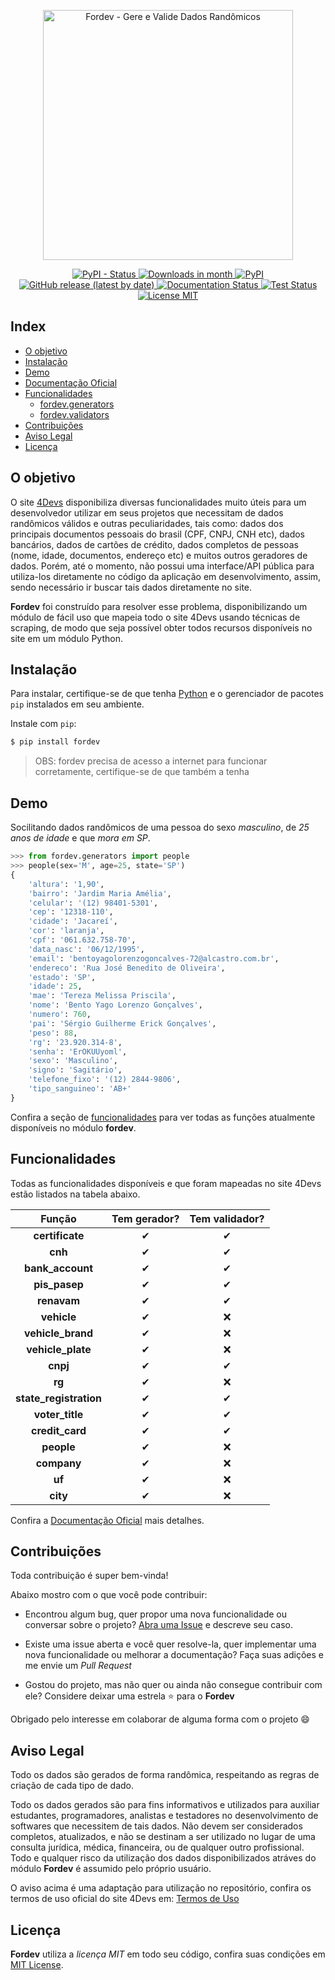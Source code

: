 <p align="center">
    <img src="https://raw.githubusercontent.com/matheusfelipeog/fordev/master/.github/assets/images/fordev.png" alt="Fordev - Gere e Valide Dados Randômicos" width="400px" />
</p>

<p align="center">
    <a href="https://pypi.org/project/fordev/">
        <img alt="PyPI - Status" src="https://img.shields.io/pypi/status/fordev" />
    </a>
    <a href="https://pypi.org/project/fordev/">
        <img alt="Downloads in month" src="https://img.shields.io/pypi/dm/fordev" />
    </a>
    <a href="https://pypi.org/project/fordev/">
        <img alt="PyPI" src="https://img.shields.io/pypi/v/fordev" />
    </a>
    <a href="https://github.com/matheusfelipeog/fordev/releases">
        <img alt="GitHub release (latest by date)" src="https://img.shields.io/github/v/release/matheusfelipeog/fordev" />
    </a>
    <a href="https://fordev.readthedocs.io/pt_BR/latest/?badge=latest">
        <img alt="Documentation Status" src="https://readthedocs.org/projects/fordev/badge/?version=latest" />
    </a>
    <a href="https://github.com/matheusfelipeog/fordev/actions/workflows/tests.yml">
        <img alt="Test Status" src="https://github.com/matheusfelipeog/fordev/workflows/Tests/badge.svg" />
    </a>
    <a href="https://github.com/matheusfelipeog/fordev/blob/master/LICENSE">
        <img src="https://img.shields.io/github/license/matheusfelipeog/fordev" alt="License MIT" />
    </a>
</p>


## Index

- [O objetivo](#o-objetivo)
- [Instalação](#instalação)
- [Demo](#demo)
- [Documentação Oficial](https://fordev.readthedocs.io/)
- [Funcionalidades](#funcionalidades)
   - [fordev.generators](#fordevgenerators)
   - [fordev.validators](#fordevvalidators)
- [Contribuições](#contribuições)
- [Aviso Legal](#aviso-legal)
- [Licença](#licença)


## O objetivo

O site [4Devs](https://4devs.com.br) disponibiliza diversas funcionalidades muito úteis para um desenvolvedor utilizar em seus projetos que necessitam de dados randômicos válidos e outras peculiaridades, tais como: dados dos principais documentos pessoais do brasil (CPF, CNPJ, CNH etc), dados bancários, dados de cartões de crédito, dados completos de pessoas (nome, idade, documentos, endereço etc) e muitos outros geradores de dados. Porém, até o momento, não possui uma interface/API pública para utiliza-los diretamente no código da aplicação em desenvolvimento, assim, sendo necessário ir buscar tais dados diretamente no site.

**Fordev** foi construído para resolver esse problema, disponibilizando um módulo de fácil uso que mapeia todo o site 4Devs usando técnicas de scraping, de modo que seja possível obter todos recursos disponíveis no site em um módulo Python.


## Instalação

Para instalar, certifique-se de que tenha [Python](https://www.python.org/) e o gerenciador de pacotes `pip` instalados em seu ambiente.

Instale com `pip`:

```bash
$ pip install fordev
```

> OBS: fordev precisa de acesso a internet para funcionar corretamente, certifique-se de que também a tenha


## Demo

Socilitando dados randômicos de uma pessoa do sexo *masculino*, de *25 anos de idade* e que *mora em SP*.

```python
>>> from fordev.generators import people
>>> people(sex='M', age=25, state='SP')
{
    'altura': '1,90',
    'bairro': 'Jardim Maria Amélia',
    'celular': '(12) 98401-5301',
    'cep': '12318-110',
    'cidade': 'Jacareí',
    'cor': 'laranja',
    'cpf': '061.632.758-70',
    'data_nasc': '06/12/1995',
    'email': 'bentoyagolorenzogoncalves-72@alcastro.com.br',
    'endereco': 'Rua José Benedito de Oliveira',
    'estado': 'SP',
    'idade': 25,
    'mae': 'Tereza Melissa Priscila',
    'nome': 'Bento Yago Lorenzo Gonçalves',
    'numero': 760,
    'pai': 'Sérgio Guilherme Erick Gonçalves',
    'peso': 88,
    'rg': '23.920.314-8',
    'senha': 'ErOKUUyoml',
    'sexo': 'Masculino',
    'signo': 'Sagitário',
    'telefone_fixo': '(12) 2844-9806',
    'tipo_sanguineo': 'AB+'
}
```

Confira a seção de [funcionalidades](#funcionalidades) para ver todas as funções atualmente disponíveis no módulo **fordev**.


## Funcionalidades

Todas as funcionalidades disponíveis e que foram mapeadas no site 4Devs estão listados na tabela abaixo.

| Função | Tem gerador? | Tem validador? |
| :----: | :----------: | :------------: |
| **certificate**        | ✔ | ✔ |
| **cnh**                | ✔ | ✔ |
| **bank_account**       | ✔ | ✔ |
| **pis_pasep**          | ✔ | ✔ |
| **renavam**            | ✔ | ✔ |
| **vehicle**            | ✔ | ❌ |
| **vehicle_brand**      | ✔ | ❌ |
| **vehicle_plate**      | ✔ | ❌ |
| **cnpj**               | ✔ | ✔ |
| **rg**                 | ✔ | ❌ |
| **state_registration** | ✔ | ✔ |
| **voter_title**        | ✔ | ✔ |
| **credit_card**        | ✔ | ✔ |
| **people**             | ✔ | ❌ |
| **company**            | ✔ | ❌ |
| **uf**                 | ✔ | ❌ |
| **city**               | ✔ | ❌ |

Confira a [Documentação Oficial](https://fordev.readthedocs.io/) mais detalhes.


## Contribuições

Toda contribuição é super bem-vinda!

Abaixo mostro com o que você pode contribuir:

- Encontrou algum bug, quer propor uma nova funcionalidade ou conversar sobre o projeto? [Abra uma Issue](https://github.com/matheusfelipeog/fordev/issues) e descreve seu caso.

- Existe uma issue aberta e você quer resolve-la, quer implementar uma nova funcionalidade ou melhorar a documentação? Faça suas adições e me envie um *Pull Request*

- Gostou do projeto, mas não quer ou ainda não consegue contribuir com ele? Considere deixar uma estrela ⭐ para o **Fordev**

Obrigado pelo interesse em colaborar de alguma forma com o projeto 😄


## Aviso Legal

Todo os dados são gerados de forma randômica, respeitando as regras de criação de cada tipo de dado. 

Todo os dados gerados são para fins informativos e utilizados para auxiliar estudantes, programadores, analistas e testadores no desenvolvimento de softwares que necessitem de tais dados. Não devem ser considerados completos, atualizados, e não se destinam a ser utilizado no lugar de uma consulta jurídica, médica, financeira, ou de qualquer outro profissional. Todo e qualquer risco da utilização dos dados disponibilizados atráves do módulo **Fordev** é assumido pelo próprio usuário.

O aviso acima é uma adaptação para utilização no repositório, confira os termos de uso oficial do site 4Devs em: [Termos de Uso](https://www.4devs.com.br/termos_de_uso)


## Licença

**Fordev** utiliza a *licença MIT* em todo seu código, confira suas condições em [MIT License](https://github.com/matheusfelipeog/fordev/blob/master/LICENSE).
